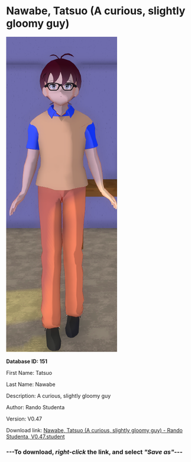 # Nawabe, Tatsuo (A curious, slightly gloomy guy)

<img src="https://raw.githubusercontent.com/Arbiter1223/Daigaku-Gurashi-Custom-Students/master/Students/Files/Nawabe%2C%20Tatsuo%20(A%20curious%2C%20slightly%20gloomy%20guy).png" title="Nawabe, Tatsuo (A curious, slightly gloomy guy) - Rando Studenta, V0.47">

**Database ID: 151**

First Name: Tatsuo

Last Name: Nawabe

Description: A curious, slightly gloomy guy

Author: Rando Studenta

Version: V0.47

Download link: <a href="https://raw.githubusercontent.com/Arbiter1223/Daigaku-Gurashi-Custom-Students/master/Students/Files/Nawabe%2C%20Tatsuo%20(A%20curious%2C%20slightly%20gloomy%20guy)%20-%20Rando%20Studenta%2C%20V0.47.student">Nawabe, Tatsuo (A curious, slightly gloomy guy) - Rando Studenta, V0.47.student</a>

### ---**To download, _right-click_ the link, and select _"Save as"_**---
